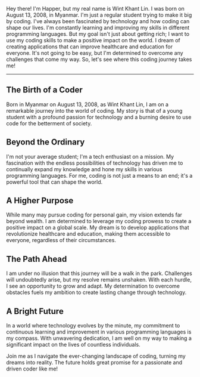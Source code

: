 Hey there! I'm Happer, but my real name is Wint Khant Lin. I was born on August 13, 2008, in Myanmar. I'm just a regular student trying to make it big by coding. I've always been fascinated by technology and how coding can shape our lives. I'm constantly learning and improving my skills in different programming languages. But my goal isn't just about getting rich; I want to use my coding skills to make a positive impact on the world. I dream of creating applications that can improve healthcare and education for everyone. It's not going to be easy, but I'm determined to overcome any challenges that come my way. So, let's see where this coding journey takes me!

---

## The Birth of a Coder

Born in Myanmar on August 13, 2008, as Wint Khant Lin, I am on a remarkable journey into the world of coding. My story is that of a young student with a profound passion for technology and a burning desire to use code for the betterment of society.

## Beyond the Ordinary

I'm not your average student; I'm a tech enthusiast on a mission. My fascination with the endless possibilities of technology has driven me to continually expand my knowledge and hone my skills in various programming languages. For me, coding is not just a means to an end; it's a powerful tool that can shape the world.

## A Higher Purpose

While many may pursue coding for personal gain, my vision extends far beyond wealth. I am determined to leverage my coding prowess to create a positive impact on a global scale. My dream is to develop applications that revolutionize healthcare and education, making them accessible to everyone, regardless of their circumstances.

## The Path Ahead

I am under no illusion that this journey will be a walk in the park. Challenges will undoubtedly arise, but my resolve remains unshaken. With each hurdle, I see an opportunity to grow and adapt. My determination to overcome obstacles fuels my ambition to create lasting change through technology.

## A Bright Future

In a world where technology evolves by the minute, my commitment to continuous learning and improvement in various programming languages is my compass. With unwavering dedication, I am well on my way to making a significant impact on the lives of countless individuals.

Join me as I navigate the ever-changing landscape of coding, turning my dreams into reality. The future holds great promise for a passionate and driven coder like me!
